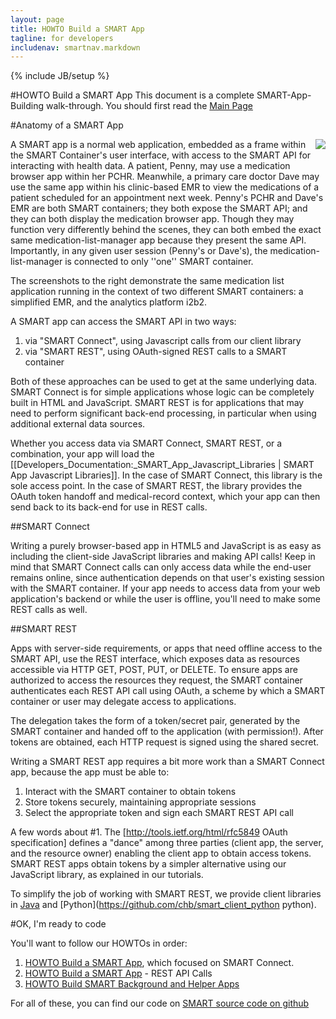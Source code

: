 ```yaml
---
layout: page
title: HOWTO Build a SMART App
tagline: for developers
includenav: smartnav.markdown
---
```

{% include JB/setup %}

<div id="toc"> </div>

#HOWTO Build a SMART App
This document is a complete SMART-App-Building walk-through. You should first read the [Main Page](../) 

#Anatomy of a SMART App

<img src="http://wiki.chip.org/smart-project/images/c/c0/Anatomy-smart-app.png" style="float: right">

A SMART app is a normal web application, embedded as a frame within the SMART Container's user interface, with access to
the SMART API for interacting with health data. A patient, Penny, may use a medication browser app within her PCHR.
Meanwhile, a primary care doctor Dave may use the same app within his clinic-based EMR to view the medications of a
patient scheduled for an appointment next week. Penny's PCHR and Dave's EMR are both SMART containers; they both expose
the SMART API; and they can both display the medication browser app. Though they may function very differently behind
the scenes, they can both embed the exact same medication-list-manager app because they present the same API.
Importantly, in any given user session (Penny's or Dave's), the medication-list-manager is connected to only ''one''
SMART container. 

The screenshots to the right demonstrate the same medication list application running in the context of two different
SMART containers: a simplified EMR, and the analytics platform i2b2.

A SMART app can access the SMART API in two ways:

1. via "SMART Connect", using Javascript calls from our client library
2. via "SMART REST", using OAuth-signed REST calls to a SMART container

Both of these approaches can be used to get at the same underlying data. SMART Connect is for simple applications whose
logic can be completely built in HTML and JavaScript. SMART REST is for applications that may need to perform
significant back-end processing, in particular when using additional external data sources.

Whether you access data via SMART Connect, SMART REST, or a combination, your app will load the
[[Developers_Documentation:_SMART_App_Javascript_Libraries |
SMART App Javascript Libraries]]. In the case of SMART Connect, this library is the sole access point. In the case of
SMART REST, the library provides the OAuth token handoff and medical-record context, which your app can then send back
to its back-end for use in REST calls. 

##SMART Connect

Writing a purely browser-based app in HTML5 and JavaScript is as easy as including the client-side JavaScript libraries
and making API calls!  Keep in mind that SMART Connect calls can only access data while the end-user remains online,
since authentication depends on that user's existing session with the SMART container. If your app needs to access data
from your web application's backend or while the user is offline, you'll need to make some REST calls as well.

##SMART REST

Apps with server-side requirements, or apps that need offline access to the SMART API, use the REST interface, which
exposes data as resources accessible via HTTP GET, POST, PUT, or DELETE.  To ensure apps are authorized to access the
resources
they request, the SMART container authenticates each REST API call using OAuth, a scheme by which a SMART container or
user may delegate
access to applications.

The delegation takes the form of a token/secret pair, generated by the SMART container and handed off to the application
(with permission!). After tokens are obtained, each HTTP request is signed using the shared secret.

Writing a SMART REST app requires a bit more work than a SMART Connect app, because the app must be able to:

1.  Interact with the SMART container to obtain tokens
2.  Store tokens securely, maintaining appropriate sessions
3.  Select the appropriate token and sign each SMART REST API call

A few words about #1.  The [http://tools.ietf.org/html/rfc5849 OAuth specification] defines a "dance" among three
parties (client app, the server, and the resource owner) enabling the client app to obtain access tokens. SMART REST
apps obtain tokens by a simpler alternative using our JavaScript library, as explained in our tutorials.

To simplify the job of working with SMART REST, we provide client libraries in
[Java](https://github.com/chb/smart_client_java) and [Python](https://github.com/chb/smart_client_python python).

#OK, I'm ready to code

You'll want to follow our HOWTOs in order:

1. [HOWTO Build a SMART App](howto/build_a_smart_app), which focused on SMART Connect.
2. [HOWTO Build a SMART App](howto/build_a_rest_app) - REST API Calls
3. [HOWTO Build SMART Background and Helper Apps](howto/background_and_helper_apps)

For all of these, you can find our code on [SMART source code on github](https://github.com/chb/)
